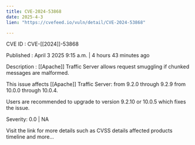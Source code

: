 ```yaml
---
title: CVE-2024-53868
date: 2025-4-3
lien: "https://cvefeed.io/vuln/detail/CVE-2024-53868"

---
```


CVE ID : CVE-[[2024]]-53868

Published :  April 3
2025
9:15 a.m. | 4 hours
43 minutes ago

Description :  [[Apache]] Traffic Server allows request smuggling if chunked messages are malformed. 





This issue affects  [[Apache]] Traffic Server: from 9.2.0 through 9.2.9
from 10.0.0 through 10.0.4.

Users are recommended to upgrade to version 9.2.10 or 10.0.5
which fixes the issue.

Severity: 0.0 | NA

Visit the link for more details
such as CVSS details
affected products
timeline
and more...

